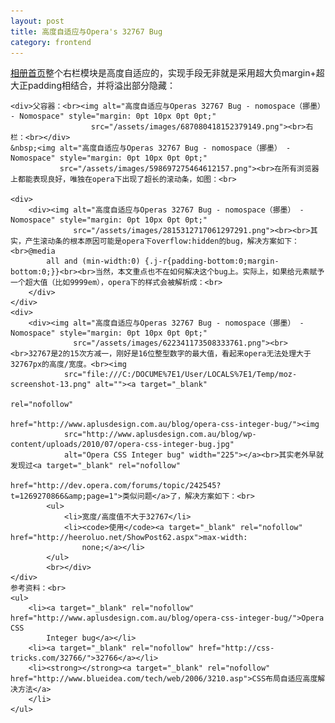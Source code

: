 ```yaml
---
layout: post
title: 高度自适应与Opera's 32767 Bug
category: frontend
---
```

<div class="bct fc05 fc11 nbw-blog ztag js-fs2"><a target="_blank" href="http://photo.163.com/?from=logo">相册首页</a>整个右栏模块是高度自适应的，实现手段无非就是采用超大负margin+超大正padding相结合，并将溢出部分隐藏：<br>

    <div>父容器：<br><img alt="高度自适应与Operas 32767 Bug - nomospace（挪墨） - Nomospace" style="margin: 0pt 10px 0pt 0pt;"
                      src="/assets/images/687080418152379149.png"><br>右栏：<br></div>
    &nbsp;<img alt="高度自适应与Operas 32767 Bug - nomospace（挪墨） - Nomospace" style="margin: 0pt 10px 0pt 0pt;"
               src="/assets/images/598697275464612157.png"><br>在所有浏览器上都能表现良好，唯独在opera下出现了超长的滚动条，如图：<br>

    <div>
        <div><img alt="高度自适应与Operas 32767 Bug - nomospace（挪墨） - Nomospace" style="margin: 0pt 10px 0pt 0pt;"
                  src="/assets/images/2815312717061297291.png"><br><br>其实，产生滚动条的根本原因可能是opera下overflow:hidden的bug，解决方案如下：<br>@media
            all and (min-width:0) {.j-r{padding-bottom:0;margin-bottom:0;}}<br><br>当然，本文重点也不在如何解决这个bug上。实际上，如果给元素赋予一个超大值（比如9999em），opera下的样式会被解析成：<br>
        </div>
    </div>
    <div>
        <div><img alt="高度自适应与Operas 32767 Bug - nomospace（挪墨） - Nomospace" style="margin: 0pt 10px 0pt 0pt;"
                  src="/assets/images/622341173508333761.png"><br><br>32767是2的15次方减一，刚好是16位整型数字的最大值，看起来opera无法处理大于32767px的高度/宽度。<br><img
                src="file:///C:/DOCUME%7E1/User/LOCALS%7E1/Temp/moz-screenshot-13.png" alt=""><a target="_blank"
                                                                                                 rel="nofollow"
                                                                                                 href="http://www.aplusdesign.com.au/blog/opera-css-integer-bug/"><img
                src="http://www.aplusdesign.com.au/blog/wp-content/uploads/2010/07/opera-css-integer-bug.jpg"
                alt="Opera CSS Integer bug" width="225"></a><br>其实老外早就发现过<a target="_blank" rel="nofollow"
                                                                            href="http://dev.opera.com/forums/topic/242545?t=1269270866&amp;page=1">类似问题</a>了，解决方案如下：<br>
            <ul>
                <li>宽度/高度值不大于32767</li>
                <li><code>使用</code><a target="_blank" rel="nofollow" href="http://heeroluo.net/ShowPost62.aspx">max-width:
                    none;</a></li>
            </ul>
            <br></div>
    </div>
    参考资料：<br>
    <ul>
        <li><a target="_blank" rel="nofollow" href="http://www.aplusdesign.com.au/blog/opera-css-integer-bug/">Opera CSS
            Integer bug</a></li>
        <li><a target="_blank" rel="nofollow" href="http://css-tricks.com/32766/">32766</a></li>
        <li><strong></strong><a target="_blank" rel="nofollow" href="http://www.blueidea.com/tech/web/2006/3210.asp">CSS布局自适应高度解决方法</a>
        </li>
    </ul>
</div>
